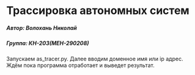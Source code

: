 # Трассировка автономных систем
##### Автор: Волохань Николай
##### Группа: КН-203(МЕН-290208)
Запускаем as_tracer.py.
Далее вводим доменное имя или ip адрес.
Ждём пока программа отработает и выведет результат.
